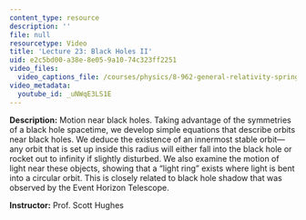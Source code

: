 ```yaml
---
content_type: resource
description: ''
file: null
resourcetype: Video
title: 'Lecture 23: Black Holes II'
uid: e2c5bd00-a38e-8e05-9a10-74c323ff2251
video_files:
  video_captions_file: /courses/physics/8-962-general-relativity-spring-2020/video-lectures/lecture-23-black-holes-ii/uNWqE3LS1E.vtt
video_metadata:
  youtube_id: _uNWqE3LS1E
---
```


**Description:** Motion near black holes. Taking advantage of the symmetries of a black hole spacetime, we develop simple equations that describe orbits near black holes. We deduce the existence of an innermost stable orbit—any orbit that is set up inside this radius will either fall into the black hole or rocket out to infinity if slightly disturbed. We also examine the motion of light near these objects, showing that a “light ring” exists where light is bent into a circular orbit. This is closely related to black hole shadow that was observed by the Event Horizon Telescope.

**Instructor:** Prof. Scott Hughes